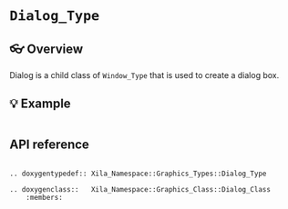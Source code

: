# `Dialog_Type`

## 👓 Overview

Dialog is a child class of `Window_Type` that is used to create a dialog box.

## 💡 Example

```cpp
```

## API reference

```{eval-rst}

.. doxygentypedef:: Xila_Namespace::Graphics_Types::Dialog_Type

.. doxygenclass::   Xila_Namespace::Graphics_Class::Dialog_Class
    :members:
```